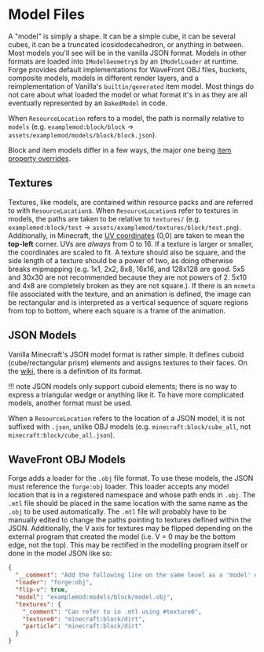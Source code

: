 Model Files
===========

A "model" is simply a shape. It can be a simple cube, it can be several cubes, it can be a truncated icosidodecahedron, or anything in between. Most models you'll see will be in the vanilla JSON format. Models in other formats are loaded into `IModelGeometry`s by an `IModelLoader` at runtime. Forge provides default implementations for WaveFront OBJ files, buckets, composite models, models in different render layers, and a reimplementation of Vanilla's `builtin/generated` item model. Most things do not care about what loaded the model or what format it's in as they are all eventually represented by an `BakedModel` in code.

When `ResourceLocation` refers to a model, the path is normally relative to `models` (e.g. `examplemod:block/block` → `assets/examplemod/models/block/block.json`).

Block and item models differ in a few ways, the major one being [item property overrides][overrides].

Textures
--------

Textures, like models, are contained within resource packs and are referred to with `ResourceLocation`s. When `ResourceLocation`s refer to textures in models, the paths are taken to be relative to `textures/` (e.g. `examplemod:block/test` → `assets/examplemod/textures/block/test.png`). Additionally, in Minecraft, the [UV coordinates][uv] (0,0) are taken to mean the **top-left** corner. UVs are *always* from 0 to 16. If a texture is larger or smaller, the coordinates are scaled to fit. A texture should also be square, and the side length of a texture should be a power of two, as doing otherwise breaks mipmapping (e.g. 1x1, 2x2, 8x8, 16x16, and 128x128 are good. 5x5 and 30x30 are not recommended because they are not powers of 2. 5x10 and 4x8 are completely broken as they are not square.). If there is an `mcmeta` file associated with the texture, and an animation is defined, the image can be rectangular and is interpreted as a vertical sequence of square regions from top to bottom, where each square is a frame of the animation.

JSON Models
-----------

Vanilla Minecraft's JSON model format is rather simple. It defines cuboid (cube/rectangular prism) elements and assigns textures to their faces. On the [wiki][], there is a definition of its format.

!!! note
    JSON models only support cuboid elements; there is no way to express a triangular wedge or anything like it. To have more complicated models, another format must be used.

When a `ResourceLocation` refers to the location of a JSON model, it is not suffixed with `.json`, unlike OBJ models (e.g. `minecraft:block/cube_all`, not `minecraft:block/cube_all.json`).

WaveFront OBJ Models
--------------------

Forge adds a loader for the `.obj` file format. To use these models, the JSON must reference the `forge:obj` loader. This loader accepts any model location that is in a registered namespace and whose path ends in `.obj`. The `.mtl` file should be placed in the same location with the same name as the `.obj` to be used automatically. The `.mtl` file will probably have to be manually edited to change the paths pointing to textures defined within the JSON. Additionally, the V axis for textures may be flipped depending on the external program that created the model (i.e. V = 0 may be the bottom edge, not the top). This may be rectified in the modelling program itself or done in the model JSON like so:

```json
{
  "__comment": "Add the following line on the same level as a 'model' declaration.",
  "loader": "forge:obj",
  "flip-v": true,
  "model": "examplemod:models/block/model.obj",
  "textures": {
    "_comment": "Can refer to in .mtl using #texture0",
    "texture0": "minecraft:block/dirt",
    "particle": "minecraft:block/dirt"
  }
}
```

[statejson]: blockstates/introduction.md
[overrides]: itemproperties.md
[uv]: https://en.wikipedia.org/wiki/UV_mapping
[wiki]: https://minecraft.gamepedia.com/Model#Block_models

